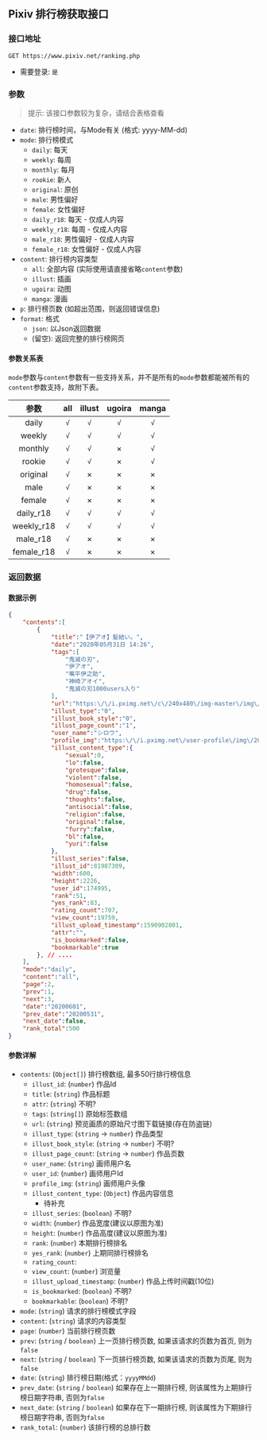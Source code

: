 ## Pixiv 排行榜获取接口 ##

### 接口地址 ###
```
GET https://www.pixiv.net/ranking.php
```

- 需要登录: `是`
### 参数 ###
> 提示: 该接口参数较为复杂，请结合表格查看

- `date`: 排行榜时间，与Mode有关 (格式: yyyy-MM-dd)
- `mode`: 排行榜模式
    - `daily`: 每天
    - `weekly`: 每周
    - `monthly`: 每月
    - `rookie`: 新人
    - `original`: 原创
    - `male`: 男性偏好
    - `female`: 女性偏好
    - `daily_r18`: 每天 - 仅成人内容
    - `weekly_r18`: 每周 - 仅成人内容
    - `male_r18`: 男性偏好 - 仅成人内容
    - `female_r18`: 女性偏好 - 仅成人内容
- `content`: 排行榜内容类型
    - `all`: 全部内容 (实际使用请直接省略`content`参数)
    - `illust`: 插画
    - `ugoira`: 动图
    - `manga`: 漫画
- `p`: 排行榜页数 (如超出范围，则返回错误信息)
- `format`: 格式
    - `json`: 以Json返回数据
    - (留空): 返回完整的排行榜网页

#### 参数关系表 ####
`mode`参数与`content`参数有一些支持关系，并不是所有的`mode`参数都能被所有的`content`参数支持，故附下表。  

参数      |all|illust|ugoira|manga
   :-:    |:-:| :-:  | :-:  | :-:
daily     |`√`|`√`|`√`|`√`
weekly    |`√`|`√`|`√`|`√`
monthly   |`√`|`√`|×|`√`
rookie    |`√`|`√`|×|`√`
original  |`√`|×|×|×
male      |`√`|×|×|×
female    |`√`|×|×|×
daily_r18 |`√`|`√`|`√`|`√`
weekly_r18|`√`|`√`|`√`|`√`
male_r18  |`√`|×|×|×
female_r18|`√`|×|×|×


### 返回数据 ###
#### 数据示例 ####
```json
{
    "contents":[
        {
            "title":"【伊アオ】髪結い。",
            "date":"2020年05月31日 14:26",
            "tags":[
                "鬼滅の刃",
                "伊アオ",
                "嘴平伊之助",
                "神崎アオイ",
                "鬼滅の刃1000users入り"
            ],
            "url":"https:\/\/i.pximg.net\/c\/240x480\/img-master\/img\/2020\/05\/31\/14\/26\/41\/81987309_p0_master1200.jpg",
            "illust_type":"0",
            "illust_book_style":"0",
            "illust_page_count":"1",
            "user_name":"シロウ",
            "profile_img":"https:\/\/i.pximg.net\/user-profile\/img\/2020\/05\/01\/02\/18\/18\/18450100_ac34872504959f8cc26f086248066b39_50.png",
            "illust_content_type":{
                "sexual":0,
                "lo":false,
                "grotesque":false,
                "violent":false,
                "homosexual":false,
                "drug":false,
                "thoughts":false,
                "antisocial":false,
                "religion":false,
                "original":false,
                "furry":false,
                "bl":false,
                "yuri":false
            },
            "illust_series":false,
            "illust_id":81987309,
            "width":600,
            "height":2226,
            "user_id":174995,
            "rank":51,
            "yes_rank":83,
            "rating_count":707,
            "view_count":19759,
            "illust_upload_timestamp":1590902801,
            "attr":"",
            "is_bookmarked":false,
            "bookmarkable":true
        }, // ....
    ],
    "mode":"daily",
    "content":"all",
    "page":2,
    "prev":1,
    "next":3,
    "date":"20200601",
    "prev_date":"20200531",
    "next_date":false,
    "rank_total":500
}
```

#### 参数详解 ####
- `contents`: (`Object[]`) 排行榜数组, 最多50行排行榜信息
    - `illust_id`: (`number`) 作品Id
    - `title`: (`string`) 作品标题
    - `attr`: (`string`) 不明?
    - `tags`: (`string[]`) 原始标签数组
    - `url`: (`string`) 预览画质的原始尺寸图下载链接(存在防盗链)
    - `illust_type`: (`string` -> `number`) 作品类型
    - `illust_book_style`: (`string` -> `number`) 不明?
    - `illust_page_count`: (`string` -> `number`) 作品页数
    - `user_name`: (`string`) 画师用户名
    - `user_id`: (`number`) 画师用户Id
    - `profile_img`: (`string`) 画师用户头像
    - `illust_content_type`: (`Object`) 作品内容信息
        - 待补充
    - `illust_series`: (`boolean`) 不明?
    - `width`: (`number`) 作品宽度(建议以原图为准)
    - `height`: (`number`) 作品高度(建议以原图为准)
    - `rank`: (`number`) 本期排行榜排名
    - `yes_rank`: (`number`) 上期同排行榜排名
    - `rating_count`: 
    - `view_count`: (`number`) 浏览量
    - `illust_upload_timestamp`: (`number`) 作品上传时间戳(10位)
    - `is_bookmarked`: (`boolean`) 不明?
    - `bookmarkable`: (`boolean`) 不明?
- `mode`: (`string`) 请求的排行榜模式字段
- `content`: (`string`) 请求的内容类型
- `page`: (`number`) 当前排行榜页数
- `prev`: (`string` / `boolean`) 上一页排行榜页数, 如果该请求的页数为首页, 则为`false`
- `next`: (`string` / `boolean`) 下一页排行榜页数, 如果该请求的页数为页尾, 则为`false`
- `date`: (`string`) 排行榜日期(格式：`yyyyMMdd`)
- `prev_date`: (`string` / `boolean`) 如果存在上一期排行榜, 则该属性为上期排行榜日期字符串, 否则为`false`
- `next_date`: (`string` / `boolean`) 如果存在下一期排行榜, 则该属性为下期排行榜日期字符串, 否则为`false`
- `rank_total`: (`number`) 该排行榜的总排行数

